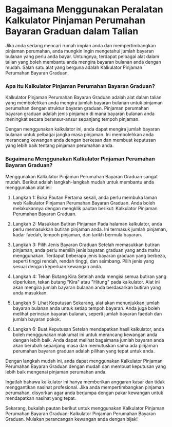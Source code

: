 Bagaimana Menggunakan Peralatan Kalkulator Pinjaman Perumahan Bayaran Graduan dalam Talian
==========================================================================================

Jika anda sedang mencari rumah impian anda dan mempertimbangkan pinjaman perumahan, anda mungkin ingin mengetahui jumlah bayaran bulanan yang perlu anda bayar. Untungnya, terdapat pelbagai alat dalam talian yang boleh membantu anda mengira bayaran bulanan anda dengan mudah. Salah satu alat yang berguna adalah Kalkulator Pinjaman Perumahan Bayaran Graduan.

### Apa itu Kalkulator Pinjaman Perumahan Bayaran Graduan?

Kalkulator Pinjaman Perumahan Bayaran Graduan adalah alat dalam talian yang membolehkan anda mengira jumlah bayaran bulanan untuk pinjaman perumahan dengan struktur bayaran graduan. Pinjaman perumahan bayaran graduan adalah jenis pinjaman di mana bayaran bulanan anda meningkat secara beransur-ansur sepanjang tempoh pinjaman.

Dengan menggunakan kalkulator ini, anda dapat mengira jumlah bayaran bulanan untuk pelbagai jangka masa pinjaman. Ini membolehkan anda merancang kewangan anda dengan berkesan dan membuat keputusan yang lebih baik tentang pinjaman perumahan anda.

### Bagaimana Menggunakan Kalkulator Pinjaman Perumahan Bayaran Graduan?

Menggunakan Kalkulator Pinjaman Perumahan Bayaran Graduan sangat mudah. Berikut adalah langkah-langkah mudah untuk membantu anda menggunakan alat ini:

1. Langkah 1: Buka Pautan
Pertama sekali, anda perlu membuka laman web Kalkulator Pinjaman Perumahan Bayaran Graduan. Anda boleh melakukannya dengan mengklik pautan berikut: Kalkulator Pinjaman Perumahan Bayaran Graduan.

3. Langkah 2: Masukkan Butiran Pinjaman
Pada halaman kalkulator, anda perlu memasukkan butiran pinjaman anda. Ini termasuk jumlah pinjaman, kadar faedah, tempoh pinjaman, dan tarikh bermula bayaran.

5. Langkah 3: Pilih Jenis Bayaran Graduan
Setelah memasukkan butiran pinjaman, anda perlu memilih jenis bayaran graduan yang anda mahu menggunakan. Terdapat beberapa jenis bayaran graduan yang berbeza, seperti tinggi rendah, rendah tinggi, dan seimbang. Pilih jenis yang sesuai dengan keperluan kewangan anda.

7. Langkah 4: Tekan Butang Kira
Setelah anda mengisi semua butiran yang diperlukan, tekan butang "Kira" atau "Hitung" pada kalkulator. Alat ini akan mengira jumlah bayaran bulanan anda berdasarkan butiran yang anda masukkan.

9. Langkah 5: Lihat Keputusan
Sekarang, alat akan menunjukkan jumlah bayaran bulanan anda untuk setiap tempoh bayaran. Anda juga boleh melihat perincian bayaran bulanan, seperti jumlah bayaran faedah dan jumlah bayaran pokok.

11. Langkah 6: Buat Keputusan
Setelah mendapatkan hasil kalkulator, anda boleh menggunakan maklumat ini untuk merancang kewangan anda dengan lebih baik. Anda dapat melihat bagaimana jumlah bayaran anda akan berubah sepanjang masa dan memutuskan sama ada pinjaman perumahan bayaran graduan adalah pilihan yang tepat untuk anda.


Dengan langkah mudah ini, anda dapat menggunakan Kalkulator Pinjaman Perumahan Bayaran Graduan dengan mudah dan membuat keputusan yang lebih baik mengenai pinjaman perumahan anda.

Ingatlah bahawa kalkulator ini hanya memberikan anggaran kasar dan tidak menggantikan nasihat profesional. Jika anda mempertimbangkan pinjaman perumahan, disyorkan agar anda berjumpa dengan pakar kewangan untuk mendapatkan nasihat yang tepat.

Sekarang, bukalah pautan berikut untuk menggunakan Kalkulator Pinjaman Perumahan Bayaran Graduan: Kalkulator Pinjaman Perumahan Bayaran Graduan. Mulakan perancangan kewangan anda dengan bijak!